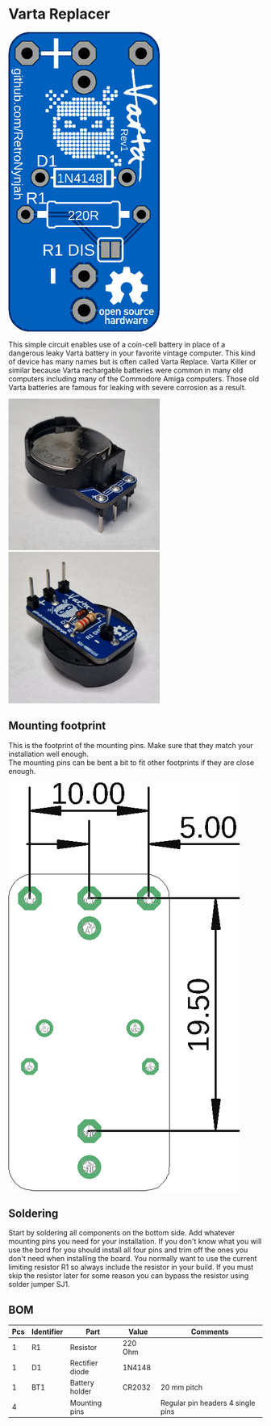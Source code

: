 # Varta Replacer

<img src="rev 1\images\bottom_illustration.png" alt="Bottom illustration" width="300"/><br/>

This simple circuit enables use of a coin-cell battery in place of a dangerous leaky Varta battery in your favorite vintage computer. 
This kind of device has many names but is often called Varta Replace. Varta Killer or similar because Varta rechargable batteries were common in many old computers including many of the Commodore Amiga computers. Those old Varta batteries are famous for leaking with severe corrosion as a result.

<img src="rev 1\images\photo_top.jpg" alt="Photo top" width="300"/><img src="rev 1\images\photo_bottom.jpg" alt="Photo bottom" width="300"/><br/>

## Mounting footprint
This is the footprint of the mounting pins. Make sure that they match your installation well enough.  
The mounting pins can be bent a bit to fit other footprints if they are close enough.

<img src="rev 1\images\bottom_measures.png" alt="Mounting footprint"/><br/>

## Soldering
Start by soldering all components on the bottom side. Add whatever mounting pins you need for your installation. If you don't know what you will use the bord for you should install all four pins and trim off the ones you don't need when installing the board.
You normally want to use the current limiting resistor R1 so always include the resistor in your build. If you must skip the resistor later for some reason you can bypass the resistor using solder jumper SJ1.

## BOM
|Pcs|Identifier |Part                 |Value       |Comments                         |
|---|----------	|----------	          |-----       |-----							               |
|1  |R1         |Resistor             |220 Ohm     |                                 |
|1  |D1         |Rectifier diode      |1N4148      |                                 |
|1  |BT1        |Battery holder       |CR2032      |20 mm pitch                      |
|4  |           |Mounting pins        |            |Regular pin headers 4 single pins| 
